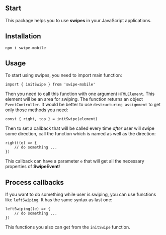 ## Start

This package helps you to use **swipes** in your JavaScript applications.

## Installation

    npm i swipe-mobile

## Usage

To start using swipes, you need to import main function:

    import { initSwipe } from 'swipe-mobile'

Then you need to call this function with one argument `HTMLElement`. This element will be an area for swiping. The function returns an object `EventController`.
It would be better to use `destructuring assignment` to get only those methods you need:

    const { right, top } = initSwipe(element)

Then to set a callback that will be called every time *after* user will swipe some direction, call the function which is named as well as the direction:

    right((e) => {
        // do something ...
    })

This callback can have a parameter `e` that will get all the necessary properties of **SwipeEvent**! 

## Process callbacks

If you want to do something while user is swiping, you can use functions like `leftSwiping`. It has the same syntax as last one:

    leftSwiping((e) => {
        // do something ...
    })

This functions you also can get from the `initSwipe` function.